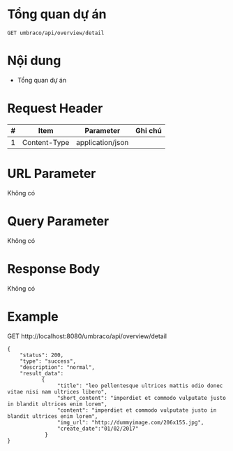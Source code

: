 Tổng quan dự án
===

```
GET umbraco/api/overview/detail
```

# Nội dung

* Tổng quan dự án

# Request Header

| # | Item | Parameter | Ghi chú |
|---|---|---|---|
| 1 | Content-Type | application/json |  |

# URL Parameter
Không có


# Query Parameter

Không có

# Response Body

Không có


# Example

GET http://localhost:8080/umbraco/api/overview/detail

```
{
    "status": 200,
    "type": "success",
    "description": "normal",
    "result_data":               		
           {				
            	"title": "leo pellentesque ultrices mattis odio donec vitae nisi nam ultrices libero",
            	"short_content": "imperdiet et commodo vulputate justo in blandit ultrices enim lorem",
				"content": "imperdiet et commodo vulputate justo in blandit ultrices enim lorem",
                "img_url": "http://dummyimage.com/206x155.jpg",   
				"create_date":"01/02/2017"
            }
}


```

